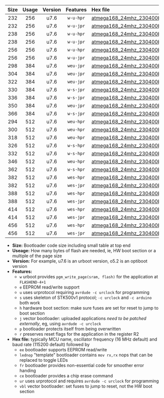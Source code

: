 |Size|Usage|Version|Features|Hex file|
|:-:|:-:|:-:|:-:|:--|
|232|256|u7.6|`w-u-hpr`|[atmega168_24mhz_230400bps_ur.hex](https://raw.githubusercontent.com/stefanrueger/urboot/main//atmega168_24mhz_230400bps_ur.hex)|
|232|256|u7.6|`w-u-jpr`|[atmega168_24mhz_230400bps_ur_vbl.hex](https://raw.githubusercontent.com/stefanrueger/urboot/main//atmega168_24mhz_230400bps_ur_vbl.hex)|
|238|256|u7.6|`w-u-hpr`|[atmega168_24mhz_230400bps_lednop_ur.hex](https://raw.githubusercontent.com/stefanrueger/urboot/main//atmega168_24mhz_230400bps_lednop_ur.hex)|
|238|256|u7.6|`w-u-jpr`|[atmega168_24mhz_230400bps_lednop_ur_vbl.hex](https://raw.githubusercontent.com/stefanrueger/urboot/main//atmega168_24mhz_230400bps_lednop_ur_vbl.hex)|
|256|256|u7.6|`w-u-hpr`|[atmega168_24mhz_230400bps_lednop_fr_ur.hex](https://raw.githubusercontent.com/stefanrueger/urboot/main//atmega168_24mhz_230400bps_lednop_fr_ur.hex)|
|256|256|u7.6|`w-u-jpr`|[atmega168_24mhz_230400bps_lednop_fr_ur_vbl.hex](https://raw.githubusercontent.com/stefanrueger/urboot/main//atmega168_24mhz_230400bps_lednop_fr_ur_vbl.hex)|
|298|384|u7.6|`weu-jpr`|[atmega168_24mhz_230400bps_ee_ur_vbl.hex](https://raw.githubusercontent.com/stefanrueger/urboot/main//atmega168_24mhz_230400bps_ee_ur_vbl.hex)|
|304|384|u7.6|`weu-jpr`|[atmega168_24mhz_230400bps_ee_lednop_ur_vbl.hex](https://raw.githubusercontent.com/stefanrueger/urboot/main//atmega168_24mhz_230400bps_ee_lednop_ur_vbl.hex)|
|322|384|u7.6|`weu-jpr`|[atmega168_24mhz_230400bps_ee_lednop_fr_ur_vbl.hex](https://raw.githubusercontent.com/stefanrueger/urboot/main//atmega168_24mhz_230400bps_ee_lednop_fr_ur_vbl.hex)|
|330|384|u7.6|`w-s-jpr`|[atmega168_24mhz_230400bps_vbl.hex](https://raw.githubusercontent.com/stefanrueger/urboot/main//atmega168_24mhz_230400bps_vbl.hex)|
|336|384|u7.6|`w-s-jpr`|[atmega168_24mhz_230400bps_lednop_vbl.hex](https://raw.githubusercontent.com/stefanrueger/urboot/main//atmega168_24mhz_230400bps_lednop_vbl.hex)|
|350|384|u7.6|`weu-jpr`|[atmega168_24mhz_230400bps_ee_lednop_fr_ce_ur_vbl.hex](https://raw.githubusercontent.com/stefanrueger/urboot/main//atmega168_24mhz_230400bps_ee_lednop_fr_ce_ur_vbl.hex)|
|366|384|u7.6|`w-s-jpr`|[atmega168_24mhz_230400bps_lednop_fr_vbl.hex](https://raw.githubusercontent.com/stefanrueger/urboot/main//atmega168_24mhz_230400bps_lednop_fr_vbl.hex)|
|294|512|u7.6|`weu-hpr`|[atmega168_24mhz_230400bps_ee_ur.hex](https://raw.githubusercontent.com/stefanrueger/urboot/main//atmega168_24mhz_230400bps_ee_ur.hex)|
|300|512|u7.6|`weu-hpr`|[atmega168_24mhz_230400bps_ee_lednop_ur.hex](https://raw.githubusercontent.com/stefanrueger/urboot/main//atmega168_24mhz_230400bps_ee_lednop_ur.hex)|
|318|512|u7.6|`weu-hpr`|[atmega168_24mhz_230400bps_ee_lednop_fr_ur.hex](https://raw.githubusercontent.com/stefanrueger/urboot/main//atmega168_24mhz_230400bps_ee_lednop_fr_ur.hex)|
|326|512|u7.6|`w-s-hpr`|[atmega168_24mhz_230400bps.hex](https://raw.githubusercontent.com/stefanrueger/urboot/main//atmega168_24mhz_230400bps.hex)|
|332|512|u7.6|`w-s-hpr`|[atmega168_24mhz_230400bps_lednop.hex](https://raw.githubusercontent.com/stefanrueger/urboot/main//atmega168_24mhz_230400bps_lednop.hex)|
|346|512|u7.6|`weu-hpr`|[atmega168_24mhz_230400bps_ee_lednop_fr_ce_ur.hex](https://raw.githubusercontent.com/stefanrueger/urboot/main//atmega168_24mhz_230400bps_ee_lednop_fr_ce_ur.hex)|
|362|512|u7.6|`w-s-hpr`|[atmega168_24mhz_230400bps_lednop_fr.hex](https://raw.githubusercontent.com/stefanrueger/urboot/main//atmega168_24mhz_230400bps_lednop_fr.hex)|
|382|512|u7.6|`wes-hpr`|[atmega168_24mhz_230400bps_ee.hex](https://raw.githubusercontent.com/stefanrueger/urboot/main//atmega168_24mhz_230400bps_ee.hex)|
|382|512|u7.6|`wes-jpr`|[atmega168_24mhz_230400bps_ee_vbl.hex](https://raw.githubusercontent.com/stefanrueger/urboot/main//atmega168_24mhz_230400bps_ee_vbl.hex)|
|388|512|u7.6|`wes-hpr`|[atmega168_24mhz_230400bps_ee_lednop.hex](https://raw.githubusercontent.com/stefanrueger/urboot/main//atmega168_24mhz_230400bps_ee_lednop.hex)|
|388|512|u7.6|`wes-jpr`|[atmega168_24mhz_230400bps_ee_lednop_vbl.hex](https://raw.githubusercontent.com/stefanrueger/urboot/main//atmega168_24mhz_230400bps_ee_lednop_vbl.hex)|
|414|512|u7.6|`wes-hpr`|[atmega168_24mhz_230400bps_ee_lednop_fr.hex](https://raw.githubusercontent.com/stefanrueger/urboot/main//atmega168_24mhz_230400bps_ee_lednop_fr.hex)|
|414|512|u7.6|`wes-jpr`|[atmega168_24mhz_230400bps_ee_lednop_fr_vbl.hex](https://raw.githubusercontent.com/stefanrueger/urboot/main//atmega168_24mhz_230400bps_ee_lednop_fr_vbl.hex)|
|456|512|u7.6|`wes-hpr`|[atmega168_24mhz_230400bps_ee_lednop_fr_ce.hex](https://raw.githubusercontent.com/stefanrueger/urboot/main//atmega168_24mhz_230400bps_ee_lednop_fr_ce.hex)|
|456|512|u7.6|`wes-jpr`|[atmega168_24mhz_230400bps_ee_lednop_fr_ce_vbl.hex](https://raw.githubusercontent.com/stefanrueger/urboot/main//atmega168_24mhz_230400bps_ee_lednop_fr_ce_vbl.hex)|

- **Size:** Bootloader code size including small table at top end
- **Useage:** How many bytes of flash are needed, ie, HW boot section or a multiple of the page size
- **Version:** For example, u7.6 is an urboot version, o5.2 is an optiboot version
- **Features:**
  + `w` urboot provides `pgm_write_page(sram, flash)` for the application at `FLASHEND-4+1`
  + `e` EEPROM read/write support
  + `u` uses urprotocol requiring `avrdude -c urclock` for programming
  + `s` uses skeleton of STK500v1 protocol; `-c urclock` and `-c arduino` both work
  + `h` hardware boot section: make sure fuses are set for reset to jump to boot section
  + `j` vector bootloader: uploaded applications *need to be patched externally*, eg, using `avrdude -c urclock`
  + `p` bootloader protects itself from being overwritten
  + `r` preserves reset flags for the application in the register R2
- **Hex file:** typically MCU name, oscillator frequency (16 MHz default) and baud rate (115200 default) followed by
  + `ee` bootloader supports EEPROM read/write
  + `lednop` "template" bootloader contains `mov rx,rx` nops that can be replaced to toggle LEDs
  + `fr` bootloader provides non-essential code for smoother error handing
  + `ce` bootloader provides a chip erase command
  + `ur` uses urprotocol and requires `avrdude -c urclock` for programming
  + `vbl` vector bootloader: set fuses to jump to reset, not the HW boot section
